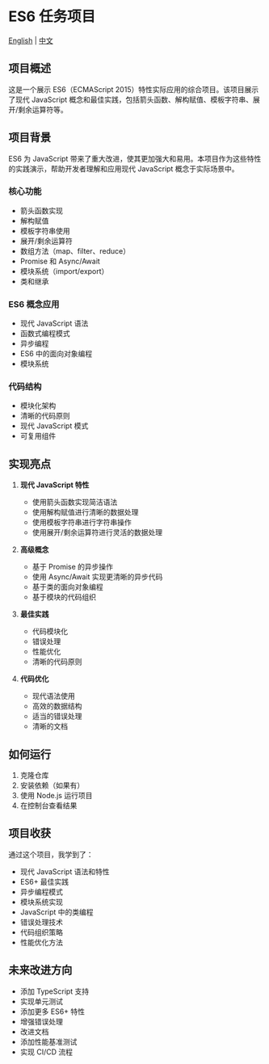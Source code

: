 # ES6 任务项目

[English](README.md) | [中文](README.zh.md)

## 项目概述

这是一个展示 ES6（ECMAScript 2015）特性实际应用的综合项目。该项目展示了现代 JavaScript 概念和最佳实践，包括箭头函数、解构赋值、模板字符串、展开/剩余运算符等。

## 项目背景

ES6 为 JavaScript 带来了重大改进，使其更加强大和易用。本项目作为这些特性的实践演示，帮助开发者理解和应用现代 JavaScript 概念于实际场景中。

### 核心功能

- 箭头函数实现
- 解构赋值
- 模板字符串使用
- 展开/剩余运算符
- 数组方法（map、filter、reduce）
- Promise 和 Async/Await
- 模块系统（import/export）
- 类和继承

### ES6 概念应用

- 现代 JavaScript 语法
- 函数式编程模式
- 异步编程
- ES6 中的面向对象编程
- 模块系统

### 代码结构

- 模块化架构
- 清晰的代码原则
- 现代 JavaScript 模式
- 可复用组件

## 实现亮点

1. **现代 JavaScript 特性**

   - 使用箭头函数实现简洁语法
   - 使用解构赋值进行清晰的数据处理
   - 使用模板字符串进行字符串操作
   - 使用展开/剩余运算符进行灵活的数据处理

2. **高级概念**

   - 基于 Promise 的异步操作
   - 使用 Async/Await 实现更清晰的异步代码
   - 基于类的面向对象编程
   - 基于模块的代码组织

3. **最佳实践**

   - 代码模块化
   - 错误处理
   - 性能优化
   - 清晰的代码原则

4. **代码优化**
   - 现代语法使用
   - 高效的数据结构
   - 适当的错误处理
   - 清晰的文档

## 如何运行

1. 克隆仓库
2. 安装依赖（如果有）
3. 使用 Node.js 运行项目
4. 在控制台查看结果

## 项目收获

通过这个项目，我学到了：

- 现代 JavaScript 语法和特性
- ES6+ 最佳实践
- 异步编程模式
- 模块系统实现
- JavaScript 中的类编程
- 错误处理技术
- 代码组织策略
- 性能优化方法

## 未来改进方向

- 添加 TypeScript 支持
- 实现单元测试
- 添加更多 ES6+ 特性
- 增强错误处理
- 改进文档
- 添加性能基准测试
- 实现 CI/CD 流程
